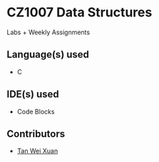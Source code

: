 # CZ1007 Data Structures

Labs + Weekly Assignments

## Language(s) used
* C

## IDE(s) used
* Code Blocks

## Contributors
* [Tan Wei Xuan](https://github.com/jermsinarocket)

